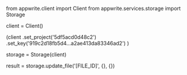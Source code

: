 from appwrite.client import Client
from appwrite.services.storage import Storage

client = Client()

(client
  .set_project('5df5acd0d48c2')
  .set_key('919c2d18fb5d4...a2ae413da83346ad2')
)

storage = Storage(client)

result = storage.update_file('[FILE_ID]', {}, {})

